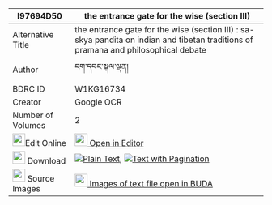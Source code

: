 |I97694D50|the entrance gate for the wise (section III) 
| --- | --- 
|Alternative Title |the entrance gate for the wise (section III) : sa-skya pandita on indian and tibetan traditions of pramana and philosophical debate
|Author| ངག་དབང་སྐལ་ལྡན།
|BDRC ID | W1KG16734
|Creator | Google OCR
|Number of Volumes| 2
|<img width="25" src="https://img.icons8.com/color/25/000000/edit-property.png">Edit Online| [<img width="25" src="https://avatars.githubusercontent.com/u/45091458?s=200&v=4"> Open in Editor](http://editor.openpecha.org/I97694D50)
|<img width="25" src="https://img.icons8.com/fluent/48/000000/download-2.png"/>  Download | [![](https://img.icons8.com/color/20/000000/txt.png)Plain Text](https://github.com/Openpecha/I97694D50/releases/download/v2/the_entrance_gate_for_the_wise_plain_I97694D50.zip), [![](https://img.icons8.com/color/20/000000/txt.png)Text with Pagination](https://github.com/Openpecha/I97694D50/releases/download/v2/the_entrance_gate_for_the_wise_pages_I97694D50.zip)
|<img width="25" src="https://img.icons8.com/plasticine/100/000000/pictures-folder.png"/>  Source Images | [<img width="25" src="https://library.bdrc.io/icons/BUDA-small.svg"> Images of text file open in BUDA](https://library.bdrc.io/show/bdr:W1KG16734)